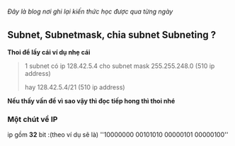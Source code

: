 ###### Đây là blog nơi ghi lại kiến thức học được qua từng ngày
## Subnet, Subnetmask, chia subnet Subneting ?
__Thoi để lấy cái ví dụ nhẹ cái__
> 1 subnet có ip 128.42.5.4 cho subnet mask 255.255.248.0 (510 ip address)
>
> hay 128.42.5.4/21 (510 ip address)

__Nếu thấy vấn đề vì sao vậy thì đọc tiếp hong thì thoi nhé__
### Một chút về IP
 ip gồm **32** bit :(theo ví dụ sẽ là) ''10000000 00101010 00000101 00000100''

